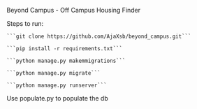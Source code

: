 Beyond Campus - Off Campus Housing Finder

Steps to run:

    ```git clone https://github.com/AjaXsb/beyond_campus.git```

    ```pip install -r requirements.txt``` 

    ```python manage.py makemmigrations```

    ```python manage.py migrate```

    ```python manage.py runserver```

Use populate.py to populate the db